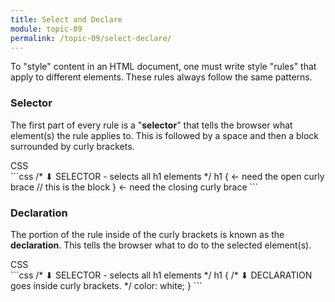 ```yaml
---
title: Select and Declare
module: topic-09
permalink: /topic-09/select-declare/
---
```


<div class="divider-heading"></div>

To "style" content in an HTML document, one must write style "rules" that apply to different elements. These rules always follow the same patterns.

### Selector

The first part of every rule is a "**selector**" that tells the browser what element(s) the rule applies to. This is followed by a space and then a block surrounded by curly brackets.

<div class="code-heading">
  <span class="css">CSS</span>
</div>
```css
/* ⬇ SELECTOR - selects all h1 elements */
   h1 { <- need the open curly brace
     // this is the block
   } <- need the closing curly brace
```

### Declaration

The portion of the rule inside of the curly brackets is known as the **declaration**. This tells the browser what to do to the selected element(s).

<div class="code-heading">
  <span class="css">CSS</span>
</div>
```css
/* ⬇ SELECTOR - selects all h1 elements */
   h1 {
     /* ⬇ DECLARATION goes inside curly brackets. */
       color: white;
   }
```
